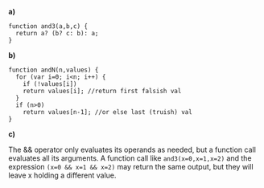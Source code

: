 **a)**
```
function and3(a,b,c) {
  return a? (b? c: b): a;
}
```

**b)**
```
function andN(n,values) {
  for (var i=0; i<n; i++) {
    if (!values[i])
	return values[i]; //return first falsish val
  }
  if (n>0)
    return values[n-1]; //or else last (truish) val
}
```

**c)**

The && operator only evaluates its operands as needed, but a function call evaluates all its arguments.  A function call like `and3(x=0,x=1,x=2)` and the expression `(x=0 && x=1 && x=2)` may return the same output, but they will leave x holding a different value.
